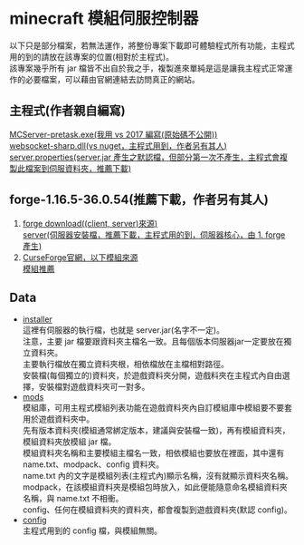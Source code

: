 # minecraft 模組伺服控制器
以下只是部分檔案，若無法運作，將整份專案下載即可體驗程式所有功能，主程式用的到的請放在該專案的位置(相對於主程式)。  
該專案幾乎所有 jar 檔皆不出自於我之手，複製進來單純是這是讓我主程式正常運作的必要檔案，可以藉由官網連結去訪問真正的網站。
## 主程式(作者親自編寫)
[MCServer-pretask.exe(我用 vs 2017 編寫(原始碼不公開))](/MCServer-pretask.exe)  
[websocket-sharp.dll(vs nuget，主程式用到，作者另有其人)](/websocket-sharp.dll)  
[server.properties(server.jar 產生之默認檔，但部分第一次不產生，主程式會複製此檔案到伺服資料夾，推薦下載)](/config/server.properties)
## forge-1.16.5-36.0.54(推薦下載，作者另有其人)  
1. [forge download((client, server)來源)](https://files.minecraftforge.net/net/minecraftforge/forge/)  
[server(伺服器安裝檔，推薦下載，主程式用的到，伺服器核心，由 1. forge 產生)](/installer/forge-1.16.5-36.0.54)  
2. [CurseForge官網，以下模組來源](https://www.curseforge.com/minecraft/mc-mods)  
[模組推薦](mods/forge-1.16.5-36.0.54)  
## Data
* [installer](installer)  
這裡有伺服器的執行檔，也就是 server.jar(名字不一定)。  
注意，主要 jar 檔要跟資料夾主檔名一致。且每個版本伺服器jar一定要放在獨立資料夾。  
主要執行檔放在獨立資料夾根，相依檔放在主檔相對路徑。  
安裝檔(每個獨立的)資料夾，於遊戲資料夾分開，遊戲料夾在主程式內自由選擇，安裝檔對遊戲資料夾可一對多。
* [mods](mods)  
模組庫，可用主程式模組列表功能在遊戲資料夾內自訂模組庫中模組要不要套用於遊戲資料夾中。  
先有版本資料夾(模組通常綁定版本，建議與安裝檔一致)，再有模組資料夾，模組資料夾放模組 jar 檔。  
模組資料夾名稱和主要模組主檔名一致，相依模組也要放在裡面，其中還有 name.txt、modpack、config 資料夾。  
name.txt 內的文字是模組列表(主程式內)顯示名稱，沒有就顯示資料夾名稱。  
modpack，在該模組資料夾是模組包時放入，如此便能隨意命名模組資料夾名稱，與 name.txt 不相衝。  
config、任何在模組資料夾的資料夾，都會複製到遊戲資料夾(默認 config)。
* [config](config)  
主程式用到的 config 檔，與模組無關。